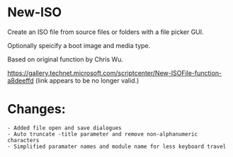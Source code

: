 # New-ISO

  Create an ISO file from source files or folders with a file picker GUI.
  
  Optionally speicify a boot image and media type.

  Based on original function by Chris Wu.
  
  https://gallery.technet.microsoft.com/scriptcenter/New-ISOFile-function-a8deeffd (link appears to be no longer valid.)

  # Changes:
    - Added file open and save dialogues
    - Auto truncate -title parameter and remove non-alphanumeric characters
    - Simplified paramater names and module name for less keyboard travel
